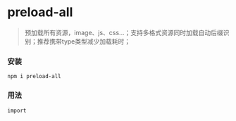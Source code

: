 <!--
 * @Autor: xkh
 * @Date: 2020-07-27 18:55:19
 * @LastEditors: xkh
 * @LastEditTime: 2020-07-27 19:30:19
--> 
# preload-all

> 预加载所有资源，image、js、css...；支持多格式资源同时加载自动后缀识别；推荐携带type类型减少加载耗时；

### 安装
```
npm i preload-all
```

### 用法
```
import 
```

